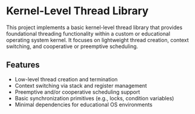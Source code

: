 # Kernel-Level Thread Library

This project implements a basic kernel-level thread library that provides foundational threading functionality within a custom or educational operating system kernel. It focuses on lightweight thread creation, context switching, and cooperative or preemptive scheduling.

## Features

- Low-level thread creation and termination
- Context switching via stack and register management
- Preemptive and/or cooperative scheduling support
- Basic synchronization primitives (e.g., locks, condition variables)
- Minimal dependencies for educational OS environments

